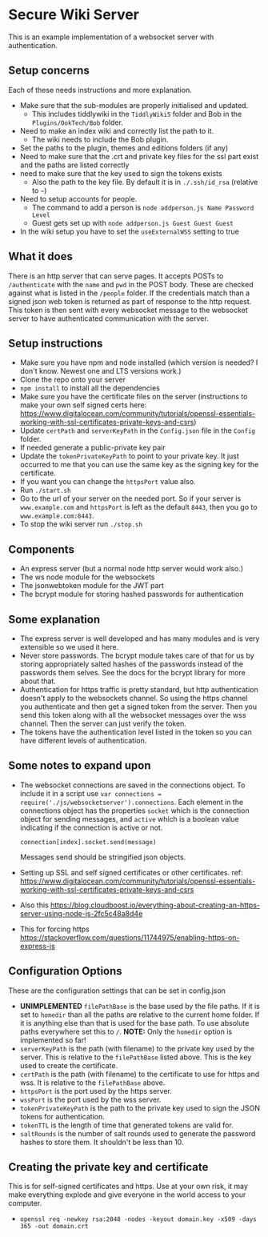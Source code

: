 # Secure Wiki Server

This is an example implementation of a websocket server with authentication.

## Setup concerns

Each of these needs instructions and more explanation.

- Make sure that the sub-modules are properly initialised and updated.
  - This includes tiddlywiki in the `TiddlyWiki5` folder and Bob in the
    `Plugins/OokTech/Bob` folder.
- Need to make an index wiki and correctly list the path to it.
  - The wiki needs to include the Bob plugin.
- Set the paths to the plugin, themes and editions folders (if any)
- Need to make sure that the .crt and private key files for the ssl part exist
  and the paths are listed correctly
- need to make sure that the key used to sign the tokens exists
  - Also the path to the key file. By default it is in `./.ssh/id_rsa`
    (relative to `~`)
- Need to setup accounts for people.
  - The command to add a person is `node addperson.js Name Password Level`
  - Guest gets set up with `node addperson.js Guest Guest Guest`
- In the wiki setup you have to set the `useExternalWSS` setting to true

## What it does

There is an http server that can serve pages. It accepts POSTs to
`/authenticate` with the `name` and `pwd` in the POST body. These are checked
against what is listed in the `/people` folder. If the credentials match than
a signed json web token is returned as part of response to the http request.
This token is then sent with every websocket message to the websocket server to
have authenticated communication with the server.

## Setup instructions

- Make sure you have npm and node installed (which version is needed? I don't
  know. Newest one and LTS versions work.)
- Clone the repo onto your server
- `npm install` to install all the dependencies
- Make sure you have the certificate files on the server (instructions to make
  your own self signed certs here: https://www.digitalocean.com/community/tutorials/openssl-essentials-working-with-ssl-certificates-private-keys-and-csrs)
- Update `certPath` and `serverKeyPath` in the `Config.json` file in the
  `Config` folder.
- If needed generate a public-private key pair
- Update the `tokenPrivateKeyPath` to point to your private key. It just
  occurred to me that you can use the same key as the signing key for the
  certificate.
- If you want you can change the `httpsPort` value also.
- Run `./start.sh`
- Go to the url of your server on the needed port. So if your server is
  `www.example.com` and `httpsPort` is left as the default `8443`, then you go
  to `www.example.com:8443`.
- To stop the wiki server run `./stop.sh`

## Components

- An express server (but a normal node http server would work also.)
- The ws node module for the websockets
- The jsonwebtoken module for the JWT part
- The bcrypt module for storing hashed passwords for authentication

## Some explanation

- The express server is well developed and has many modules and is very
  extensible so we used it here.
- Never store passwords. The bcrypt module takes care of that for us by storing
  appropriately salted hashes of the passwords instead of the passwords them
  selves. See the docs for the bcrypt library for more about that.
- Authentication for https traffic is pretty standard, but http authentication
  doesn't apply to the websockets channel. So using the https channel you
  authenticate and then get a signed token from the server. Then you send this
  token along with all the websocket messages over the wss channel. Then the
  server can just verify the token.
- The tokens have the authentication level listed in the token so you can have
  different levels of authentication.

## Some notes to expand upon

- The websocket connections are saved in the connections object. To include it
  in a script use `var connections = require('./js/websocketserver').connections`. Each element in the connections
  object has the properties `socket` which is the connection object for sending
  messages, and `active` which is a boolean value indicating if the connection is active or not.

  `connection[index].socket.send(message)`

  Messages send should be stringified json objects.

- Setting up SSL and self signed certificates or other certificates. ref: https://www.digitalocean.com/community/tutorials/openssl-essentials-working-with-ssl-certificates-private-keys-and-csrs
- Also this https://blog.cloudboost.io/everything-about-creating-an-https-server-using-node-js-2fc5c48a8d4e
- This for forcing https https://stackoverflow.com/questions/11744975/enabling-https-on-express-js

## Configuration Options

These are the configuration settings that can be set in config.json

- **UNIMPLEMENTED** `filePathBase` is the base used by the file paths. If it is
  set to `homedir` than all the paths are relative to the current home folder.
  If it is anything else than that is used for the base path. To use absolute
  paths everywhere set this to `/`. **NOTE:** Only the `homedir` option is
  implemented so far!
- `serverKeyPath` is the path (with filename) to the private key used by the
  server. This is relative to the `filePathBase` listed above. This is the key
  used to create the certificate.
- `certPath` is the path (with filename) to the certificate to use for https
  and wss. It is relative to the `filePathBase` above.
- `httpsPort` is the port used by the https server.
- `wssPort` is the port used by the wss server.
- `tokenPrivateKeyPath` is the path to the private key used to sign the JSON
  tokens for authentication.
- `tokenTTL` is the length of time that generated tokens are valid for.
- `saltRounds` is the number of salt rounds used to generate the password
  hashes to store them. It shouldn't be less than 10.


## Creating the private key and certificate

This is for self-signed certificates and https. Use at your own risk, it may
make everything explode and give everyone in the world access to your computer.

- `openssl req -newkey rsa:2048 -nodes -keyout domain.key -x509 -days 365 -out domain.crt`
